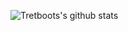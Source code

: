 ![Tretboots's github stats](https://github-readme-stats.vercel.app/api?username=Tretboot&show_icons=true&theme=dark&include_all_commits=true)
